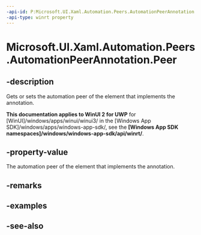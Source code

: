 ```yaml
---
-api-id: P:Microsoft.UI.Xaml.Automation.Peers.AutomationPeerAnnotation.Peer
-api-type: winrt property
---
```


<!-- Property syntax
public Windows.UI.Xaml.Automation.Peers.AutomationPeer Peer { get;  set; }
-->

# Microsoft.UI.Xaml.Automation.Peers.AutomationPeerAnnotation.Peer

## -description
Gets or sets the automation peer of the element that implements the annotation.

**This documentation applies to WinUI 2 for UWP** for [WinUI]/windows/apps/winui/winui3/ in the [Windows App SDK]/windows/apps/windows-app-sdk/, see the **[Windows App SDK namespaces]/windows/windows-app-sdk/api/winrt/**.

## -property-value
The automation peer of the element that implements the annotation.

## -remarks

## -examples

## -see-also
